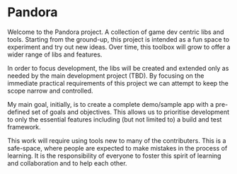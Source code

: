 # Pandora

Welcome to the Pandora project. A collection of game dev centric libs and tools. Starting from the ground-up, this project is intended as a fun space to experiment and try out new ideas. Over time, this toolbox will grow to offer a wider range of libs and features. 

In order to focus development, the libs will be created and extended only as needed by the main development project (TBD). By focusing on the immediate practical requirements of this project we can attempt to keep the scope narrow and controlled.

My main goal, initially, is to create a complete demo/sample app with a pre-defined set of goals and objectives. This allows us to prioritise development to only the essential features including (but not limited to) a build and test framework.

This work will require using tools new to many of the contributers. This is a safe-space, where people are expected to make mistakes in the process of learning. It is the responsibility of everyone to foster this spirit of learning and collaboration and to help each other.

